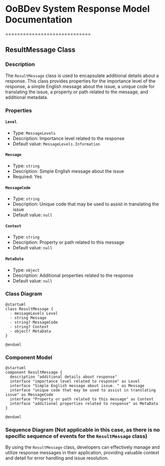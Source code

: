 # OoBDev System Response Model Documentation
=============================

## ResultMessage Class

### Description

The `ResultMessage` class is used to encapsulate additional details about a response. This class provides properties for the importance level of the response, a simple English message about the issue, a unique code for translating the issue, a property or path related to the message, and additional metadata.

### Properties

#### `Level`

* Type: `MessageLevels`
* Description: Importance level related to the response
* Default value: `MessageLevels.Information`

#### `Message`

* Type: `string`
* Description: Simple English message about the issue
* Required: Yes

#### `MessageCode`

* Type: `string`
* Description: Unique code that may be used to assist in translating the issue
* Default value: `null`

#### `Context`

* Type: `string`
* Description: Property or path related to this message
* Default value: `null`

#### `MetaData`

* Type: `object`
* Description: Additional properties related to the response
* Default value: `null`

### Class Diagram
```plantuml
@startuml
class ResultMessage {
  - messageLevels Level
  - string Message
  - string? MessageCode
  - string? Context
  - object? MetaData
}

@enduml
```

### Component Model
```plantuml
@startuml
component ResultMessage {
  description "additional details about response"
  interface "importance level related to response" as Level
  interface "Simple English message about issue. " as Message
  interface "unique code that may be used to assist in translating issue" as MessageCode
  interface "Property or path related to this message" as Context
  interface "additional properties related to response" as MetaData
}

@enduml
```

### Sequence Diagram (Not applicable in this case, as there is no specific sequence of events for the `ResultMessage` class)

By using the `ResultMessage` class, developers can effectively manage and utilize response messages in their application, providing valuable context and detail for error handling and issue resolution.